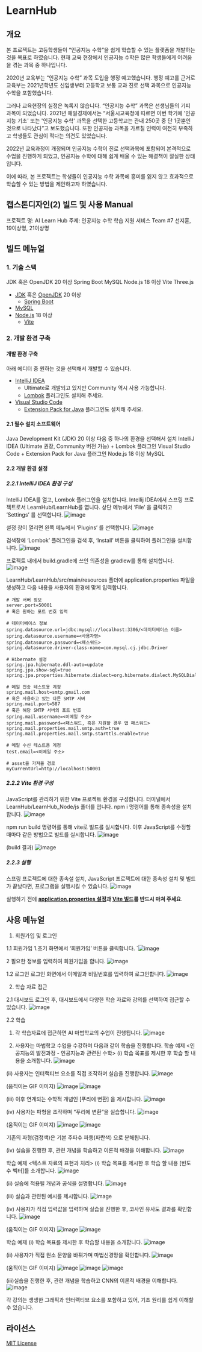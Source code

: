 # LearnHub

## 개요
 본 프로젝트는 고등학생들이 “인공지능 수학”을 쉽게 학습할 수 있는 플랫폼을 개발하는 것을 목표로 하였습니다. 현재 교육 현장에서 인공지능 수학은 많은 학생들에게 어려움을 겪는 과목 중 하나입니다.
 
 2020년 교육부는 “인공지능 수학” 과목 도입을 행정 예고했습니다. 행정 예고를 근거로 교육부는 2021년학년도 신입생부터 고등학교 보통 교과 진로 선택 과목으로 인공지능 수학을 포함했습니다.
 
 그러나 교육현장의 실정은 녹록지 않습니다. “인공지능 수학” 과목은 선생님들의 기피 과목이 되었습니다. 2021년 매일경제에서는 “서울시교육청에 따르면 이번 학기에 '인공지능 기초' 또는 '인공지능 수학' 과목을 선택한 고등학교는 관내 250곳 중 단 1곳뿐인 것으로 나타났다”고 보도했습니다. 또한 인공지능 과목을 가르칠 인력이 여전히 부족하고 학생들도 관심이 적다는 의견도 있었습니다.
 
 2022년 교육과정이 개정되며 인공지능 수학이 진로 선택과목에 포함되어 본격적으로 수업을 진행하게 되었고, 인공지능 수학에 대해 쉽게 배울 수 있는 해결책이 절실한 상태입니다.
 
 이에 따라, 본 프로젝트는 학생들이 인공지능 수학 과목에 흥미를 잃지 않고 효과적으로 학습할 수 있는 방법을 제안하고자 하였습니다.


## 캡스톤디자인(2) 빌드 및 사용 Manual
프로젝트 명: AI Learn Hub
주제: 인공지능 수학 학습 지원 서비스
Team #7 
선지훈, 19이상명, 21이상명

## 빌드 메뉴얼
### 1. 기술 스택
JDK 혹은 OpenJDK 20 이상
Spring Boot
MySQL
Node.js 18 이상
Vite
Three.js
* [JDK](https://www.oracle.com/java/technologies/java-se-glance.html) 혹은 [OpenJDK](https://openjdk.org/) 20 이상
	* [Spring Boot](https://spring.io/projects/spring-boot)
* [MySQL](https://www.mysql.com/)
* [Node.js](https://nodejs.org/) 18 이상
	* [Vite](https://vitejs.dev/)


### 2. 개발 환경 구축
#### 개발 환경 구축
아래 에디터 중 원하는 것을 선택해서 개발할 수 있습니다.

* [IntelliJ IDEA](https://www.jetbrains.com/idea/)
	* Ultimate로 개발되고 있지만 Community 역시 사용 가능합니다.
	* [Lombok](https://plugins.jetbrains.com/plugin/6317-lombok) 플러그인도 설치해 주세요.
* [Visual Studio Code](https://code.visualstudio.com/)
	* [Extension Pack for Java](https://marketplace.visualstudio.com/items?itemName=vscjava.vscode-java-pack) 플러그인도 설치해 주세요.

#### 2.1 필수 설치 소프트웨어
Java Development Kit (JDK) 20 이상
다음 중 하나의 환경을 선택해서 설치
IntelliJ IDEA (Ultimate 권장, Community 버전 가능) + Lombok 플러그인
Visual Studio Code + Extension Pack for Java 플러그인
Node.js 18 이상
MySQL

#### 2.2 개발 환경 설정
##### 2.2.1 IntelliJ IDEA 환경 구성
IntelliJ IDEA를 열고, Lombok 플러그인을 설치합니다.
Intellij IDEA에서 스프링 프로젝트로서 LearnHub/LearnHub를 엽니다. 
상단 메뉴에서 ‘File’ 을 클릭하고 ‘Settings’ 를 선택합니다.
![image](https://github.com/SunJiHoon/LearnHub/assets/46434398/d6601f73-7847-427b-a8de-38faf98f525b)

설정 창이 열리면 왼쪽 메뉴에서 ‘Plugins’ 를 선택합니다.
![image](https://github.com/SunJiHoon/LearnHub/assets/46434398/f7daad1f-5a78-4def-be8b-9195bccd15bc)


검색창에 ‘Lombok’ 플러그인을 검색 후, ‘Install’ 버튼을 클릭하여 플러그인을 설치합니다.
![image](https://github.com/SunJiHoon/LearnHub/assets/46434398/c0b399a6-8764-4448-95b0-91693b1485e7)

프로젝트 내에서 build.gradle에 쓰인 의존성을 gradlew를 통해 설치합니다.
![image](https://github.com/SunJiHoon/LearnHub/assets/46434398/decce378-ddc3-49fc-be37-1149380eb8d0)

LearnHub/LearnHub/src/main/resources 폴더에 application.properties 파일을 생성하고 다음 내용을 사용자의 환경에 맞게 입력합니다.

```properties
# 개발 서버 정보
server.port=50001
# 혹은 원하는 포트 번호 입력

# 데이터베이스 정보
spring.datasource.url=jdbc:mysql://localhost:3306/<데이터베이스 이름>
spring.datasource.username=<사용자명>
spring.datasource.password=<패스워드>
spring.datasource.driver-class-name=com.mysql.cj.jdbc.Driver

# Hibernate 설정
spring.jpa.hibernate.ddl-auto=update
spring.jpa.show-sql=true
spring.jpa.properties.hibernate.dialect=org.hibernate.dialect.MySQLDialect

# 메일 전송 테스트용 계정
spring.mail.host=smtp.gmail.com
# 혹은 사용하고 있는 다른 SMTP 서버
spring.mail.port=587
# 혹은 해당 SMTP 서버의 포트 번호
spring.mail.username=<이메일 주소>
spring.mail.password=<패스워드, 혹은 지원할 경우 앱 패스워드>
spring.mail.properties.mail.smtp.auth=true
spring.mail.properties.mail.smtp.starttls.enable=true

# 메일 수신 테스트용 계정
test.email=<이메일 주소>

# asset을 가져올 경로
myCurrentUrl=http://localhost:50001
```



##### 2.2.2 Vite 환경 구성
JavaScript를 관리하기 위한 Vite 프로젝트 환경을 구성합니다.
터미널에서 LearnHub/LearnHub_Node/js 폴더를 엽니다.
npm i 명령어를 통해 종속성을 설치합니다.
![image](https://github.com/SunJiHoon/LearnHub/assets/46434398/4c71d84d-7377-4e61-a3b8-c5ad233de949)

npm run build 명령어를 통해 vite로 빌드를 실시합니다. 이후 JavaScript를 수정할 때마다 같은 방법으로 빌드를 실시합니다.
![image](https://github.com/SunJiHoon/LearnHub/assets/46434398/3070ce31-07f9-4275-83d5-3a73e4b9e955)

(build 결과)
![image](https://github.com/SunJiHoon/LearnHub/assets/46434398/ab18ff05-82e0-481c-81f3-b582ce0f570a)


##### 2.2.3 실행
스프링 프로젝트에 대한 종속설 설치,  JavaScript 프로젝트에 대한 종속성 설치 및 빌드가 끝났다면, 프로그램을 실행시킬 수 있습니다.
![image](https://github.com/SunJiHoon/LearnHub/assets/46434398/810e0212-e1ed-42de-8e72-effcc9c4c70f)


실행하기 전에 **[application.properties 설정](#applicationproperties)과 [Vite 빌드](LearnHub_Node/js/README.md)를 반드시 마쳐 주세요**.


## 사용 메뉴얼
1.	회원가입 및 로그인

1.1 회원가입 
   1.초기 화면에서 ‘회원가입’ 버튼을 클릭합니다.
 `![image](https://github.com/SunJiHoon/LearnHub/assets/46434398/be4e0b3f-f8e2-4592-9667-94e7a332e539)

 
  2 필요한 정보를 입력하여 회원가입을 합니다.
 ![image](https://github.com/SunJiHoon/LearnHub/assets/46434398/038201ce-f396-4841-971a-dded89a286f5)



1.2 로그인 
   로그인 화면에서 이메일과 비밀번호를 입력하여 로그인합니다.
 ![image](https://github.com/SunJiHoon/LearnHub/assets/46434398/0f2fc4f1-cc07-4257-9bce-cf3568251b5b)



2.	학습 자료 접근

2.1 대시보드
로그인 후, 대시보드에서 다양한 학습 자료와 강의를 선택하여 접근할 수 있습니다.
 ![image](https://github.com/SunJiHoon/LearnHub/assets/46434398/de906fbc-eaa3-490e-9bad-99ec2564ae9a)


2.2 학습
1.	각 학습자료에 접근하면 AI 마법학교의 수업이 진행됩니다.
 ![image](https://github.com/SunJiHoon/LearnHub/assets/46434398/f46ba645-8304-4e10-b946-e04e53ade828)


2.	사용자는 마법학교 수업을 수강하며 다음과 같이 학습을 진행합니다.
학습 예제 <인공지능의 발전과정 - 인공지능과 관련된 수학>
(i) 학습 목표를 제시한 후 학습 할 내용을 소개합니다. 
 ![image](https://github.com/SunJiHoon/LearnHub/assets/46434398/24c98f1c-405f-4c3d-ad5b-d7ae236f571a)

(ii) 사용자는 인터랙티브 요소를 직접 조작하며 실습을 진행합니다.
 ![image](https://github.com/SunJiHoon/LearnHub/assets/46434398/728edcb4-7cd7-4a57-87e6-325a7e45d377)

(움직이는 GIF 이미지)
  ![image](https://github.com/SunJiHoon/LearnHub/assets/46434398/dd866b84-a9df-4c4f-b369-e3b78371551d)
![image](https://github.com/SunJiHoon/LearnHub/assets/46434398/c002ceb0-0312-4635-9c50-691a36d6ae00)


(iii) 이후 연계되는 수학적 개념인  [푸리에 변환] 을 제시합니다.
 ![image](https://github.com/SunJiHoon/LearnHub/assets/46434398/7c342ce3-b9b5-44cc-ad33-21726c91a63e)


(iv) 사용자는 파형을 조작하며 “푸리에 변환”을 실습합니다.
 ![image](https://github.com/SunJiHoon/LearnHub/assets/46434398/0d2d5412-082a-4cb9-930a-ce02bb5d5ac3)

(움직이는 GIF 이미지)
  ![image](https://github.com/SunJiHoon/LearnHub/assets/46434398/f1594c6b-143b-41ad-a49a-bca0a39a7380)
![image](https://github.com/SunJiHoon/LearnHub/assets/46434398/eaeafab8-004b-4c8b-b65b-9c6af42c7582)

기존의 파형(검정색)은 기본 주파수 파동(파란색) 으로 분해됩니다.

(iv) 실습을 진행한 후, 관련 개념을 학습하고 이론적 배경을 이해합니다.
 ![image](https://github.com/SunJiHoon/LearnHub/assets/46434398/b81fcbd4-7ade-41ff-9d25-ab620fcbc2f4)


학습 예제 <텍스트 자료의 표현과 처리>
(i) 학습 목표를 제시한 후 학습 할 내용 [빈도수 벡터]를 소개합니다.
 ![image](https://github.com/SunJiHoon/LearnHub/assets/46434398/75f8d46d-22d2-45ad-8600-e52f30263211)


(ii) 실습에 적용될 개념과 공식을 설명합니다.
 ![image](https://github.com/SunJiHoon/LearnHub/assets/46434398/fcbbd755-ae4c-47f2-ba0f-98f03924e2bb)


(iii) 실습과 관련된 예시를 제시합니다.
 ![image](https://github.com/SunJiHoon/LearnHub/assets/46434398/58ccf852-b93e-4e36-ae84-c4e7ae22593f)


(iv) 사용자가 직접 입력값을 입력하며 실습을 진행한 후, 코사인 유사도 결과를 확인합니다.
 ![image](https://github.com/SunJiHoon/LearnHub/assets/46434398/8899163b-f634-41b0-8450-9ace447a818c)

(움직이는 GIF 이미지)
  ![image](https://github.com/SunJiHoon/LearnHub/assets/46434398/a2dbb6fc-5aca-44a5-8be0-ccc6c90af82e)
![image](https://github.com/SunJiHoon/LearnHub/assets/46434398/2cef3735-f2bf-47a3-85ac-ba60e51905d3)

학습 예제 <Convolutional Neural Network>
(i) 학습 목표를 제시한 후 학습할 내용을 소개합니다.
 ![image](https://github.com/SunJiHoon/LearnHub/assets/46434398/295719fc-7366-41b6-b7bf-afc618c26540)


(ii) 사용자가 직접 원소 문양을 바꿔가며 마법신경망을 확인합니다.
 ![image](https://github.com/SunJiHoon/LearnHub/assets/46434398/ea7d2759-b1b5-4f57-a2d6-ebd35e0ad7f7)

(움직이는 GIF 이미지)
  ![image](https://github.com/SunJiHoon/LearnHub/assets/46434398/4ef476b1-a7b2-491d-a42b-79e82785e061)
![image](https://github.com/SunJiHoon/LearnHub/assets/46434398/297025f0-e167-4c3b-935f-fd60df8600fb)
![image](https://github.com/SunJiHoon/LearnHub/assets/46434398/57fe0d74-e941-4046-bb9f-d1641ad9626b)

 
(iii)실습을 진행한 후, 관련 개념을 학습하고 CNN의 이론적 배경을 이해합니다.
 ![image](https://github.com/SunJiHoon/LearnHub/assets/46434398/4f292914-ccf0-4eb8-8d31-1ab9c9c90903)


각 강의는 생생한 그래픽과 인터랙티브 요소를 포함하고 있어, 기초 원리를 쉽게 이해할 수 있습니다.




## 라이선스
[MIT License](LICENSE)
